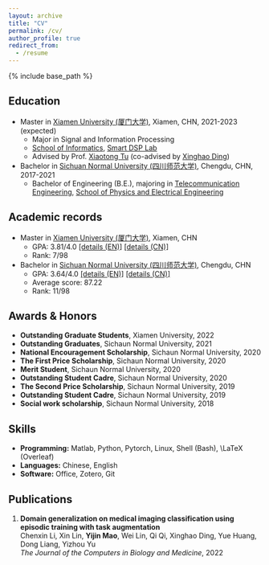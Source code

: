 ```yaml
---
layout: archive
title: "CV"
permalink: /cv/
author_profile: true
redirect_from:
  - /resume
---
```


{% include base_path %}

Education
------
* Master in [Xiamen University (厦门大学)](https://en.xmu.edu.cn/main.htm), Xiamen, CHN, 2021-2023 (expected)
  * Major in Signal and Information Processing
  * [School of Informatics](https://informatics.xmu.edu.cn/en/index.htm), [Smart DSP Lab](https://xmu-smartdsp.github.io/index.html)
  * Advised by Prof. [Xiaotong Tu](https://tormii.github.io/) (co-advised by [Xinghao Ding](https://scholar.google.com/citations?user=k5hVBfMAAAAJ&hl=zh-CN&oi=ao))
* Bachelor in [Sichuan Normal University (四川师范大学)](http://english.sicnu.edu.cn/EnglishIndex/webindex), Chengdu, CHN, 2017-2021
  * Bachelor of Engineering (B.E.), majoring in [Telecommunication Engineering](https://yijinmao.github.io/files/Certification-EN.pdf), [School of Physics and Electrical Engineering](https://english.sicnu.edu.cn/English/article?info=24375)

Academic records
------
* Master in [Xiamen University (厦门大学)](https://en.xmu.edu.cn/main.htm), Xiamen, CHN
  * GPA: 3.81/4.0 [[details (EN)]](https://yijinmao.github.io/files/XMU-GPA-EN.pdf) [[details (CN)]](https://yijinmao.github.io/files/XMU-GPA-CN.pdf) 
  * Rank: 7/98
* Bachelor in [Sichuan Normal University (四川师范大学)](http://english.sicnu.edu.cn/EnglishIndex/webindex), Chengdu, CHN
  * GPA: 3.64/4.0 [[details (EN)]](https://yijinmao.github.io/files/SICNU-GPA-EN.pdf) [[details (CN)]](https://yijinmao.github.io/files/SICNU-GPA-CN.pdf) 
  * Average score: 87.22
  * Rank: 11/98

Awards & Honors
------
* **Outstanding Graduate Students**, Xiamen University, 2022
* **Outstanding Graduates**, Sichaun Normal University, 2021
* **National Encouragement Scholarship**, Sichaun Normal University, 2020
* **The First Price Scholarship**, Sichaun Normal University, 2020
* **Merit Student**, Sichaun Normal University, 2020
* **Outstanding Student Cadre**, Sichaun Normal University, 2020
* **The Second Price Scholarship**, Sichaun Normal University, 2019
* **Outstanding Student Cadre**, Sichaun Normal University, 2019
* **Social work scholarship**, Sichaun Normal University, 2018


Skills
------
* **Programming:** Matlab, Python, Pytorch, Linux, Shell (Bash), \LaTeX (Overleaf)
* **Languages:** Chinese, English
* **Software:** Office, Zotero, Git

Publications
------
<ol>

<li><p> <b>Domain generalization on medical imaging classification using episodic training with task augmentation</b><br>
Chenxin Li, Xin Lin, <b>Yijin Mao</b>, Wei Lin, Qi Qi, Xinghao Ding, Yue Huang, Dong Liang, Yizhou Yu<br>
<i>The Journal of the Computers in Biology and Medicine</i>, 2022 <br>
</p>
</li>

<!-- <li><p> <b>A Robust Low-Rank Matrix Completion Based on Truncated Nuclear Norm and Lp-norm</b><br>
<b>Liang, Hao </b>and Li, Kang* and Huang, Jianjun<br>
<i>The Journal of Supercomputing</i>, 2022 <br>


<li><p> <b>Adaptive Variational Nonlinear Chirp Mode Decomposition</b><br>
<b>Liang, Hao </b>and Ding, Xinghao and Jakobsson, Andreas and Tu, Xiaotong* and Huang, Yue<br>
in <i>2022 IEEE International Conference on Acoustics, Speech and Signal Processing (ICASSP)</i>, 2022 <br>

<li><p> <b>High-Resolution Source Localization Exploiting the Sparsity of the Beamforming Map</b><br>
Ding, Xinghao and <b>Liang, Hao</b> and Jakobsson, Andreas and Tu, Xiaotong* and Huang, Yue<br>
<i>Signal Processing</i>, 2022 <br> -->

